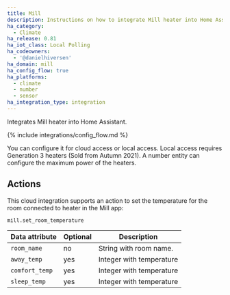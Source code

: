 ```yaml
---
title: Mill
description: Instructions on how to integrate Mill heater into Home Assistant.
ha_category:
  - Climate
ha_release: 0.81
ha_iot_class: Local Polling
ha_codeowners:
  - '@danielhiversen'
ha_domain: mill
ha_config_flow: true
ha_platforms:
  - climate
  - number
  - sensor
ha_integration_type: integration
---
```


Integrates Mill heater into Home Assistant.

{% include integrations/config_flow.md %}

You can configure it for cloud access or local access.
Local access requires Generation 3 heaters (Sold from Autumn 2021).
A number entity can configure the maximum power of the heaters.


## Actions

This cloud integration supports an action to set the temperature for the room connected to heater in the Mill app:

`mill.set_room_temperature`

| Data attribute | Optional | Description |
| ---------------------- | -------- | ----------- |
| `room_name` | no | String with room name.
| `away_temp` | yes | Integer with temperature
| `comfort_temp` | yes | Integer with temperature
| `sleep_temp` | yes | Integer with temperature
